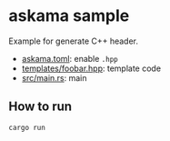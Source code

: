 # askama sample

Example for generate C++ header.


- [askama.toml](./askama.toml): enable `.hpp`
- [templates/foobar.hpp](./templates/foobar.hpp): template code
- [src/main.rs](./src/main.rs): main

## How to run

```sh
cargo run
```
